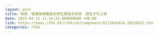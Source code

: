 ```yaml
---
layout: post
title: 特首：復課後教職員及學生需每天快測　陰性才可上學
date: 2022-04-11 11:14:23.000000000 +08:00
link: https://news.rthk.hk/rthk/ch/component/k2/1643414-20220411.htm
categories: rthk
---
```



